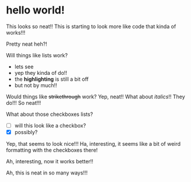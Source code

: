 # hello world!

This looks so neat!! This is starting to look more like code that kinda of works!!!

Pretty neat heh?!

Will things like lists work?

* lets see
* yep they kinda of do!!
* the **highlighting**  is still a bit off
* but not by much!!

Would things like ~~strikethrough~~ work? Yep, neat!! What about *italics*!! They do!!! So neat!!!

What about those checkboxes lists?

* [ ] will this look like a checkbox?
* [x] possibly?

Yep, that seems to look nice!!! Ha, interesting, it seems like a bit of weird formatting with the checkboxes there!

Ah, interesting, now it works better!!

Ah, this is neat in so many ways!!!